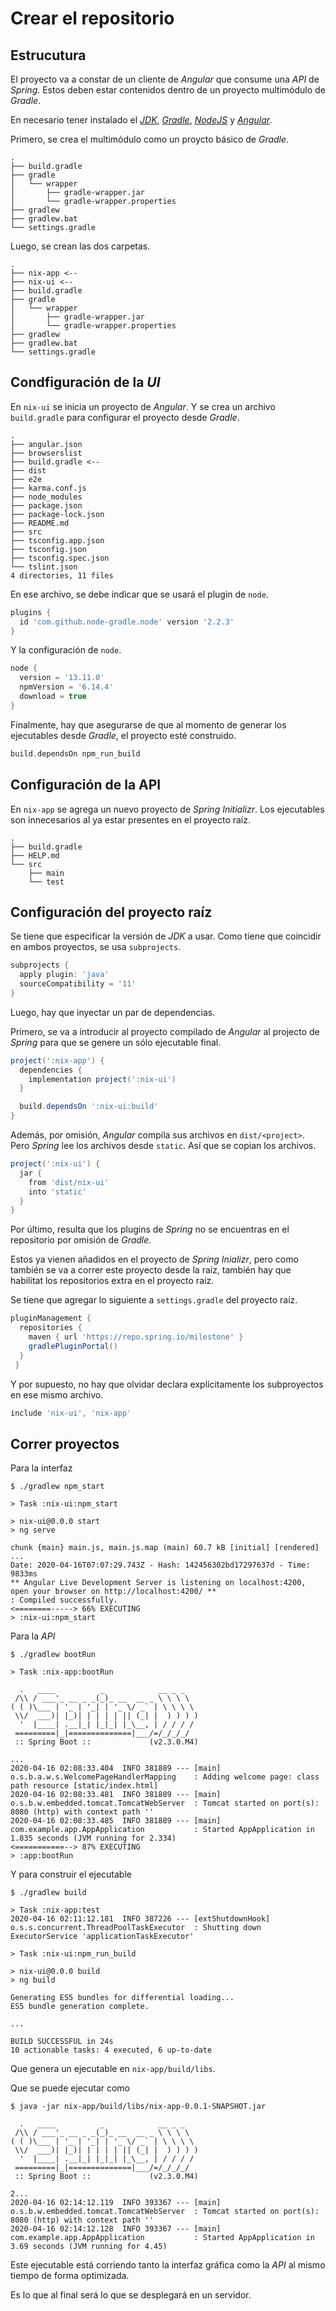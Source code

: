 <!---
layout: default
title: Repositorio
permalink: /repo/
nav_order: 6
--->

# Crear el repositorio

## Estrucutura

El proyecto va a constar de un cliente de _Angular_ que consume una _API_ de
_Spring_. Estos deben estar contenidos dentro de un proyecto multimódulo de
_Gradle_.

En necesario tener instalado el [_JDK_](/tools/jdk), [_Gradle_](/tools/gradle), [_NodeJS_](/tools/node) y
[_Angular_](/tools/angular).

Primero, se crea el multimódulo como un proycto básico de _Gradle_.

```console
.
├── build.gradle
├── gradle
│   └── wrapper
│       ├── gradle-wrapper.jar
│       └── gradle-wrapper.properties
├── gradlew
├── gradlew.bat
└── settings.gradle
```

Luego, se crean las dos carpetas.

```console
.
├── nix-app <--
├── nix-ui <--
├── build.gradle
├── gradle
│   └── wrapper
│       ├── gradle-wrapper.jar
│       └── gradle-wrapper.properties
├── gradlew
├── gradlew.bat
└── settings.gradle
```

## Condfiguración de la _UI_

En `nix-ui` se inicia un proyecto de _Angular_. Y se crea un archivo `build.gradle` para configurar el proyecto desde
_Gradle_.

```console
.
├── angular.json
├── browserslist
├── build.gradle <--
├── dist
├── e2e
├── karma.conf.js
├── node_modules
├── package.json
├── package-lock.json
├── README.md
├── src
├── tsconfig.app.json
├── tsconfig.json
├── tsconfig.spec.json
└── tslint.json
4 directories, 11 files

```

En ese archivo, se debe indicar que se usará el plugin de `node`.

```groovy
plugins {
  id 'com.github.node-gradle.node' version '2.2.3'
}
```

Y la configuración de `node`.

```groovy
node {
  version = '13.11.0'
  npmVersion = '6.14.4'
  download = true
}
```

Finalmente, hay que asegurarse de que al momento de generar los ejecutables desde _Gradle_, el proyecto esté construido.

```groovy
build.dependsOn npm_run_build
```

## Configuración de la API

En `nix-app` se agrega un nuevo proyecto de _Spring Initializr_. Los ejecutables son innecesarios al ya estar presentes
en el proyecto raíz.

```console
.
├── build.gradle
├── HELP.md
└── src
    ├── main
    └── test
```

## Configuración del proyecto raíz

Se tiene que especificar la versión de _JDK_ a usar. Como tiene que coincidir en ambos proyectos, se usa `subprojects`.

```groovy
subprojects {
  apply plugin: 'java'
  sourceCompatibility = '11'
}
```

Luego, hay que inyectar un par de dependencias.

Primero, se va a introducir al proyecto compilado de _Angular_ al projecto de _Spring_ para que se genere un sólo
ejecutable final.

```groovy
project(':nix-app') {
  dependencies {
    implementation project(':nix-ui')
  }

  build.dependsOn ':nix-ui:build'
}
```

Además, por omisión, _Angular_ compila sus archivos en `dist/<project>`. Pero _Spring_  lee los archivos desde `static`.
Así que se copian los archivos.

```groovy
project(':nix-ui') {
  jar {
    from 'dist/nix-ui'
    into 'static'
  }
}
```

Por último, resulta que los plugins de _Spring_ no se encuentras en el repositorio por omisión de _Gradle_.

Estos ya vienen añadidos en el proyecto de _Spring Inializr_, pero como también se va a correr este proyecto desde la
raíz, también hay que habilitat los repositorios extra en el proyecto raíz.

Se tiene que agregar lo siguiente a `settings.gradle` del proyecto raíz.

```groovy
pluginManagement {
  repositories {
    maven { url 'https://repo.spring.io/milestone' }
    gradlePluginPortal()
  }
 }
```

Y por supuesto, no hay que olvidar declara explícitamente los subproyectos en ese mismo archivo.

```groovy
include 'nix-ui', 'nix-app'
```

## Correr proyectos

Para la interfaz

```console
$ ./gradlew npm_start

> Task :nix-ui:npm_start

> nix-ui@0.0.0 start
> ng serve

chunk {main} main.js, main.js.map (main) 60.7 kB [initial] [rendered]
...
Date: 2020-04-16T07:07:29.743Z - Hash: 142456302bd17297637d - Time: 9833ms
** Angular Live Development Server is listening on localhost:4200, open your browser on http://localhost:4200/ **
: Compiled successfully.
<========-----> 66% EXECUTING
> :nix-ui:npm_start
```

Para la _API_

```console
$ ./gradlew bootRun

> Task :nix-app:bootRun

  .   ____          _            __ _ _
 /\\ / ___'_ __ _ _(_)_ __  __ _ \ \ \ \
( ( )\___ | '_ | '_| | '_ \/ _` | \ \ \ \
 \\/  ___)| |_)| | | | | || (_| |  ) ) ) )
  '  |____| .__|_| |_|_| |_\__, | / / / /
 =========|_|==============|___/=/_/_/_/
 :: Spring Boot ::             (v2.3.0.M4)

...
2020-04-16 02:08:33.404  INFO 381889 --- [main] o.s.b.a.w.s.WelcomePageHandlerMapping    : Adding welcome page: class path resource [static/index.html]
2020-04-16 02:08:33.481  INFO 381889 --- [main] o.s.b.w.embedded.tomcat.TomcatWebServer  : Tomcat started on port(s): 8080 (http) with context path ''
2020-04-16 02:08:33.485  INFO 381889 --- [main] com.example.app.AppApplication           : Started AppApplication in 1.835 seconds (JVM running for 2.334)
<===========--> 87% EXECUTING
> :app:bootRun
```

Y para construir el ejecutable

```console
$ ./gradlew build

> Task :nix-app:test
2020-04-16 02:11:12.181  INFO 387226 --- [extShutdownHook] o.s.s.concurrent.ThreadPoolTaskExecutor  : Shutting down ExecutorService 'applicationTaskExecutor'

> Task :nix-ui:npm_run_build

> nix-ui@0.0.0 build
> ng build

Generating ES5 bundles for differential loading...
ES5 bundle generation complete.

...

BUILD SUCCESSFUL in 24s
10 actionable tasks: 4 executed, 6 up-to-date
```

Que genera un ejecutable en `nix-app/build/libs`.

Que se puede ejecutar como

```console
$ java -jar nix-app/build/libs/nix-app-0.0.1-SNAPSHOT.jar

  .   ____          _            __ _ _
 /\\ / ___'_ __ _ _(_)_ __  __ _ \ \ \ \
( ( )\___ | '_ | '_| | '_ \/ _` | \ \ \ \
 \\/  ___)| |_)| | | | | || (_| |  ) ) ) )
  '  |____| .__|_| |_|_| |_\__, | / / / /
 =========|_|==============|___/=/_/_/_/
 :: Spring Boot ::             (v2.3.0.M4)

2...
2020-04-16 02:14:12.119  INFO 393367 --- [main] o.s.b.w.embedded.tomcat.TomcatWebServer  : Tomcat started on port(s): 8080 (http) with context path ''
2020-04-16 02:14:12.128  INFO 393367 --- [main] com.example.app.AppApplication           : Started AppApplication in 3.69 seconds (JVM running for 4.45)

```

Este ejecutable está corriendo tanto la interfaz gráfica como la _API_ al mismo tiempo de forma optimizada.

Es lo que al final será lo que se desplegará en un servidor.
